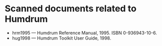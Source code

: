 # Scanned documents related to Humdrum #

* hrm1995 &mdash; Humdrum Reference Manual, 1995. ISBN 0-936943-10-6.
* hug1998 &mdash; Humdrum Toolkit User Guide, 1998.


